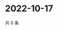 # 2022-10-17

共 0 条

<!-- BEGIN WEIBO -->
<!-- 最后更新时间 Mon Oct 17 2022 13:18:42 GMT+0800 (China Standard Time) -->

<!-- END WEIBO -->
